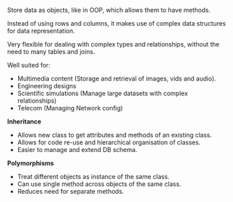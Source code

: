Store data as objects, like in OOP, which allows them to have methods. 

Instead of using rows and columns, it makes use of complex data structures for data representation. 

Very flexible for dealing with complex types and relationships, without the need to many tables and joins. 

Well suited for:
- Multimedia content (Storage and retrieval of images, vids and audio). 
- Engineering designs 
- Scientific simulations (Manage large datasets with complex relationships)
- Telecom (Managing Network config)

**Inheritance**
- Allows new class to get attributes and methods of an existing class. 
- Allows for code re-use and hierarchical organisation of classes. 
- Easier to manage and extend DB schema. 

**Polymorphisms**
- Treat different objects as instance of the same class. 
- Can use single method across objects of the same class. 
- Reduces need for separate methods. 

